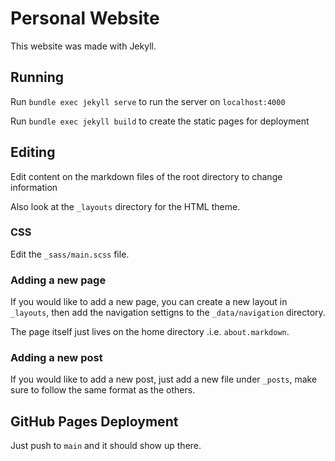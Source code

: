 # Personal Website

This website was made with Jekyll. 

## Running

Run `bundle exec jekyll serve` to run the server on `localhost:4000`

Run `bundle exec jekyll build` to create the static pages for deployment

## Editing

Edit content on the markdown files of the root directory to change information

Also look at the `_layouts` directory for the HTML theme.

### CSS

Edit the `_sass/main.scss` file.

### Adding a new page

If you would like to add a new page, you can create a new layout in `_layouts`, then add the navigation settigns to the `_data/navigation` directory.

The page itself just lives on the home directory .i.e. `about.markdown`.

### Adding a new post

If you would like to add a new post, just add a new file under `_posts`, make sure to follow the same format as the others.

## GitHub Pages Deployment

Just push to `main` and it should show up there.

